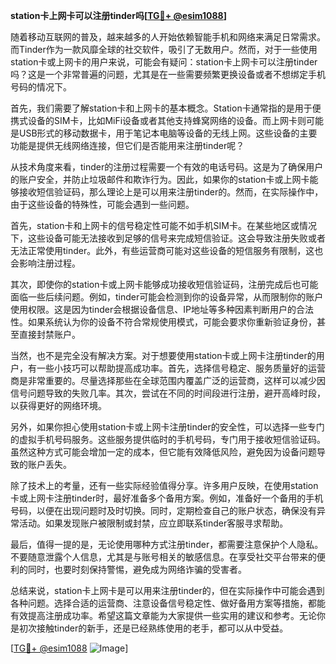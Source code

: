 **station卡上网卡可以注册tinder吗[[TG💪+ @esim1088](https://t.me/s/esim1088)]**

随着移动互联网的普及，越来越多的人开始依赖智能手机和网络来满足日常需求。而Tinder作为一款风靡全球的社交软件，吸引了无数用户。然而，对于一些使用station卡或上网卡的用户来说，可能会有疑问：station卡上网卡可以注册tinder吗？这是一个非常普遍的问题，尤其是在一些需要频繁更换设备或者不想绑定手机号码的情况下。

首先，我们需要了解station卡和上网卡的基本概念。Station卡通常指的是用于便携式设备的SIM卡，比如MiFi设备或者其他支持蜂窝网络的设备。而上网卡则可能是USB形式的移动数据卡，用于笔记本电脑等设备的无线上网。这些设备的主要功能是提供无线网络连接，但它们是否能用来注册tinder呢？

从技术角度来看，tinder的注册过程需要一个有效的电话号码。这是为了确保用户的账户安全，并防止垃圾邮件和欺诈行为。因此，如果你的station卡或上网卡能够接收短信验证码，那么理论上是可以用来注册tinder的。然而，在实际操作中，由于这些设备的特殊性，可能会遇到一些问题。

首先，station卡和上网卡的信号稳定性可能不如手机SIM卡。在某些地区或情况下，这些设备可能无法接收到足够的信号来完成短信验证。这会导致注册失败或者无法正常使用tinder。此外，有些运营商可能对这些设备的短信服务有限制，这也会影响注册过程。

其次，即使你的station卡或上网卡能够成功接收短信验证码，注册完成后也可能面临一些后续问题。例如，tinder可能会检测到你的设备异常，从而限制你的账户使用权限。这是因为tinder会根据设备信息、IP地址等多种因素判断用户的合法性。如果系统认为你的设备不符合常规使用模式，可能会要求你重新验证身份，甚至直接封禁账户。

当然，也不是完全没有解决方案。对于想要使用station卡或上网卡注册tinder的用户，有一些小技巧可以帮助提高成功率。首先，选择信号稳定、服务质量好的运营商是非常重要的。尽量选择那些在全球范围内覆盖广泛的运营商，这样可以减少因信号问题导致的失败几率。其次，尝试在不同的时间段进行注册，避开高峰时段，以获得更好的网络环境。

另外，如果你担心使用station卡或上网卡注册tinder的安全性，可以选择一些专门的虚拟手机号码服务。这些服务提供临时的手机号码，专门用于接收短信验证码。虽然这种方式可能会增加一定的成本，但它能有效降低风险，避免因为设备问题导致的账户丢失。

除了技术上的考量，还有一些实际经验值得分享。许多用户反映，在使用station卡或上网卡注册tinder时，最好准备多个备用方案。例如，准备好一个备用的手机号码，以便在出现问题时及时切换。同时，定期检查自己的账户状态，确保没有异常活动。如果发现账户被限制或封禁，应立即联系tinder客服寻求帮助。

最后，值得一提的是，无论使用哪种方式注册tinder，都需要注意保护个人隐私。不要随意泄露个人信息，尤其是与账号相关的敏感信息。在享受社交平台带来的便利的同时，也要时刻保持警惕，避免成为网络诈骗的受害者。

总结来说，station卡上网卡是可以用来注册tinder的，但在实际操作中可能会遇到各种问题。选择合适的运营商、注意设备信号稳定性、做好备用方案等措施，都能有效提高注册成功率。希望这篇文章能为大家提供一些实用的建议和参考。无论你是初次接触tinder的新手，还是已经熟练使用的老手，都可以从中受益。

[[TG💪+ @esim1088](https://t.me/s/esim1088) ![Image](https://i.postimg.cc/4NQfJmqS/Snipaste-2025-05-13-00-14-12.png)]